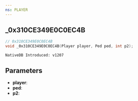 ```yaml
---
ns: PLAYER
---
```

## _0x310CE349E0C0EC4B

```c
// 0x310CE349E0C0EC4B
void _0x310CE349E0C0EC4B(Player player, Ped ped, int p2);
```

```
NativeDB Introduced: v1207
```

## Parameters
* **player**:
* **ped**:
* **p2**:
